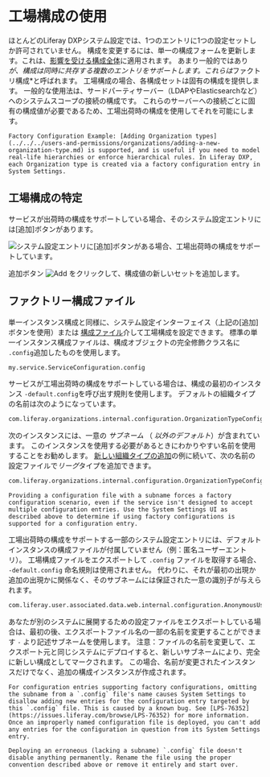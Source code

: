 # 工場構成の使用

ほとんどのLiferay DXPシステム設定では、1つのエントリに1つの設定セットしか許可されていません。 構成を変更するには、単一の構成フォームを更新します。これは、[影響を受ける構成全体](../understanding-configuration-scope.md)に適用されます。 あまり一般的ではあり *が、構成は同時に共存する複数のエントリをサポートします。これらは*ファクトリ構成*と呼ばれます。 工場構成の場合、各構成セットは固有の構成を提供します。 一般的な使用法は、サードパーティサーバー（LDAPやElasticsearchなど）へのシステムスコープの接続の構成です。 これらのサーバーへの接続ごとに固有の構成値が必要であるため、工場出荷時の構成を使用してそれを可能にします。</p>

```{tip}
Factory Configuration Example: [Adding Organization types](../../../users-and-permissions/organizations/adding-a-new-organization-type.md) is supported, and is useful if you need to model real-life hierarchies or enforce hierarchical rules. In Liferay DXP, each Organization type is created via a factory configuration entry in System Settings.
```

## 工場構成の特定

サービスが出荷時の構成をサポートしている場合、そのシステム設定エントリには[追加]ボタンがあります。

![システム設定エントリに[追加]ボタンがある場合、工場出荷時の構成をサポートしています。](./using-configuration-files/images/01.png)

追加ボタン ![Add](../../../images/icon-add.png) をクリックして、構成値の新しいセットを追加します。

## ファクトリー構成ファイル

単一インスタンス構成と同様に、システム設定インターフェイス（上記の[追加]ボタンを使用）または [構成ファイル](./using-configuration-files.md)介して工場構成を設定できます。 標準の単一インスタンス構成ファイルは、構成オブジェクトの完全修飾クラス名に `.config`追加したものを使用します。

``` bash
my.service.ServiceConfiguration.config
```

サービスが工場出荷時の構成をサポートしている場合は、構成の最初のインスタンス `-default.config`を呼び出す規則を使用します。 デフォルトの組織タイプの名前は次のようになっています。

``` bash
com.liferay.organizations.internal.configuration.OrganizationTypeConfiguration-default.config
```

次のインスタンスには、一意の *サブネーム* （ *以外のデフォルト*）が含まれています。 このインスタンスを使用する必要があるときにわかりやすい名前を使用することをお勧めします。 [新しい組織タイプの追加](../../../users-and-permissions/organizations/adding-a-new-organization-type.md)の例に続いて、次の名前の設定ファイルで*リーグ*タイプを追加できます。

``` bash
com.liferay.organizations.internal.configuration.OrganizationTypeConfiguration-league.config
```

```{warning}
Providing a configuration file with a subname forces a factory configuration scenario, even if the service isn't designed to accept multiple configuration entries. Use the System Settings UI as described above to determine if using factory configurations is supported for a configuration entry. 
```

工場出荷時の構成をサポートする一部のシステム設定エントリには、デフォルトインスタンスの構成ファイルが付属していません（例：匿名ユーザーエントリ）。 工場構成ファイルをエクスポートして `.config` ファイルを取得する場合、 `-default.config` 命名規則は使用されません。 代わりに、それが最初の出現か追加の出現かに関係なく、そのサブネームには保証された一意の識別子が与えられます。

``` bash
com.liferay.user.associated.data.web.internal.configuration.AnonymousUserConfiguration-6befcd73-7c8b-4597-b396-a18f64f8c308.config
```

あなたが別のシステムに展開するための設定ファイルをエクスポートしている場合は、最初の後、エクスポートファイル名の一部の名前を変更することができます `-` より記述サブネームを使用します。 注意：ファイルの名前を変更して、エクスポート元と同じシステムにデプロイすると、新しいサブネームにより、完全に新しい構成としてマークされます。 この場合、名前が変更されたインスタンスだけでなく、追加の構成インスタンスが作成されます。

```{warning}
For configuration entries supporting factory configurations, omitting the subname from a `.config` file's name causes System Settings to disallow adding new entries for the configuration entry targeted by this `.config` file. This is caused by a known bug. See [LPS-76352](https://issues.liferay.com/browse/LPS-76352) for more information. Once an improperly named configuration file is deployed, you can't add any entries for the configuration in question from its System Settings entry.

Deploying an erroneous (lacking a subname) `.config` file doesn't disable anything permanently. Rename the file using the proper convention described above or remove it entirely and start over.
```
